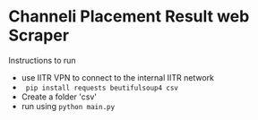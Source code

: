 # Channeli Placement Result web Scraper

Instructions to run
- use IITR VPN to connect to the internal IITR network
- <code> pip install requests beutifulsoup4 csv </code>
- Create a folder 'csv'
- run using <code>python main.py</code>